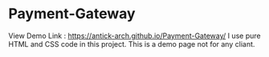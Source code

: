 ﻿# Payment-Gateway
View Demo Link : https://antick-arch.github.io/Payment-Gateway/
I use pure HTML and CSS code in this project. This is a demo page not for any cliant.
